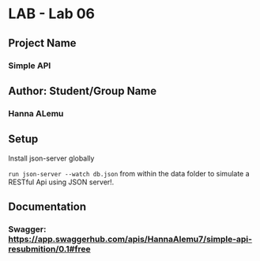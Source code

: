 # LAB - Lab 06

## Project Name

### Simple API

## Author: Student/Group Name

### Hanna ALemu

## Setup 

Install json-server globally

`run json-server --watch db.json` from within the data folder to simulate a RESTful Api using JSON server!.

## Documentation

### Swagger: https://app.swaggerhub.com/apis/HannaAlemu7/simple-api-resubmition/0.1#free

